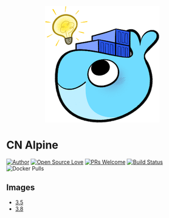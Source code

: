 <p align="center">
<img src="logo.png" width=300/>
</p>

# CN Alpine 


<p align="center">
  
[![Author](https://img.shields.io/badge/author-m9rco-red.svg?style=flat-square)](https://about.me/pushaowei/)
[![Open Source Love](https://badges.frapsoft.com/os/v2/open-source.svg?v=102)](https://travis-ci.org/m9rco/alpine/)
[![PRs Welcome](https://img.shields.io/badge/PRs-welcome-brightgreen.svg?style=flat-square)](https://github.com/m9rco/alpine/pulls)
[![Build Status](https://travis-ci.org/m9rco/alpine.svg?branch=master)](https://travis-ci.org/m9rco/alpine) 
![Docker Pulls](https://img.shields.io/docker/pulls/m9rco/alpine.svg?style=flat-square)

</p>



## Images

- [3.5](3.5)
- [3.8](3.8)
